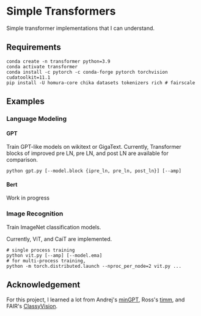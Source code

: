 # Simple Transformers

Simple transformer implementations that I can understand.

## Requirements

```commandline
conda create -n transformer python=3.9
conda activate transformer
conda install -c pytorch -c conda-forge pytorch torchvision cudatoolkit=11.1
pip install -U homura-core chika datasets tokenizers rich # fairscale 
```

## Examples

### Language Modeling

#### GPT

Train GPT-like models on wikitext or GigaText. Currently, Transformer blocks of improved pre LN, pre LN, and post LN are
available for comparison.

```commandline
python gpt.py [--model.block {ipre_ln, pre_ln, post_ln}] [--amp]
```

#### Bert

Work in progress

### Image Recognition

Train ImageNet classification models.

Currently, ViT, and CaiT are implemented.

```commandline
# single process training
python vit.py [--amp] [--model.ema]
# for multi-process training,
python -m torch.distributed.launch --nproc_per_node=2 vit.py ...
```

## Acknowledgement

For this project, I learned a lot from Andrej's [minGPT](https://github.com/karpathy/mingpt),
Ross's [timm](https://github.com/rwightman/pytorch-image-models), and
FAIR's [ClassyVision](https://github.com/facebookresearch/ClassyVision).
